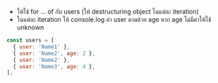 - ให้ใช้ for … of กับ users (ให้ destructuring object ในแต่ละ iteration)
- ในแต่ละ iteration ให้ console.log ค่า user ตามด้วย age หาก age ไม่มีค่าให้ใช้ unknown

```js
const users = [
  { user: 'Name1' },
  { user: 'Name2', age: 2 },
  { user: 'Name2' },
  { user: 'Name3', age: 4 },
];
```
